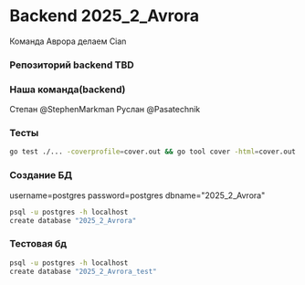 # Backend 2025_2_Avrora
Команда Аврора делаем Cian

### Репозиторий backend TBD

### Наша команда(backend)

Степан @StephenMarkman
Руслан @Pasatechnik

### Тесты

```bash
go test ./... -coverprofile=cover.out && go tool cover -html=cover.out -o=cover.html && open cover.html
```

### Создание БД

username=postgres
password=postgres
dbname="2025_2_Avrora"

```bash
psql -u postgres -h localhost
create database "2025_2_Avrora"
```

### Тестовая бд

```bash
psql -u postgres -h localhost
create database "2025_2_Avrora_test"
```